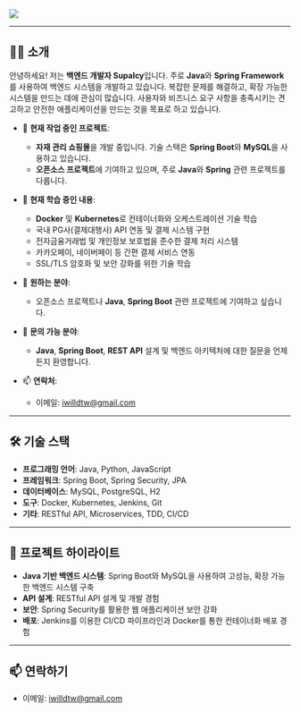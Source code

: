 <img src="https://capsule-render.vercel.app/api?type=venom&color=gradient&customColorList=4&height=150&section=header&text=Hello%20👋,%20I'm%20SupaIcy%20&fontSize=40&fontColor=000000" />

---

## 👨‍💻 소개
안녕하세요! 저는 **백엔드 개발자 SupaIcy**입니다. 주로 **Java**와 **Spring Framework**를 사용하여 백엔드 시스템을 개발하고 있습니다. 
복잡한 문제를 해결하고, 확장 가능한 시스템을 만드는 데에 관심이 많습니다. 
사용자와 비즈니스 요구 사항을 충족시키는 견고하고 안전한 애플리케이션을 만드는 것을 목표로 하고 있습니다.

- 🔭 **현재 작업 중인 프로젝트**: 
  - **자재 관리 쇼핑몰**을 개발 중입니다. 기술 스택은 **Spring Boot**와 **MySQL**을 사용하고 있습니다.
  - **오픈소스 프로젝트**에 기여하고 있으며, 주로 **Java**와 **Spring** 관련 프로젝트를 다룹니다.
  

- 🌱 **현재 학습 중인 내용**:
  - **Docker** 및 **Kubernetes**로 컨테이너화와 오케스트레이션 기술 학습
  - 국내 PG사(결제대행사) API 연동 및 결제 시스템 구현
  - 전자금융거래법 및 개인정보 보호법을 준수한 결제 처리 시스템
  - 카카오페이, 네이버페이 등 간편 결제 서비스 연동
  - SSL/TLS 암호화 및 보안 강화를 위한 기술 학습


- 👯 **원하는 분야**:
  - 오픈소스 프로젝트나 **Java**, **Spring Boot** 관련 프로젝트에 기여하고 싶습니다.
  
- 💬 **문의 가능 분야**:
  - **Java**, **Spring Boot**, **REST API** 설계 및 백엔드 아키텍처에 대한 질문을 언제든지 환영합니다.

- 📫 **연락처**: 
  - 이메일: iwilldtw@gmail.com

---

## 🛠️ 기술 스택
- **프로그래밍 언어**: Java, Python, JavaScript
- **프레임워크**: Spring Boot, Spring Security, JPA
- **데이터베이스**: MySQL, PostgreSQL, H2
- **도구**: Docker, Kubernetes, Jenkins, Git
- **기타**: RESTful API, Microservices, TDD, CI/CD

---

## 🌟 프로젝트 하이라이트
- **Java 기반 백엔드 시스템**: Spring Boot와 MySQL을 사용하여 고성능, 확장 가능한 백엔드 시스템 구축
- **API 설계**: RESTful API 설계 및 개발 경험
- **보안**: Spring Security를 활용한 웹 애플리케이션 보안 강화
- **배포**: Jenkins를 이용한 CI/CD 파이프라인과 Docker를 통한 컨테이너화 배포 경험

---

## 📫 연락하기
- 이메일: iwilldtw@gmail.com

